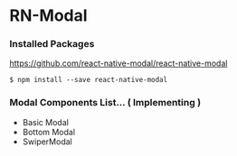 # RN-Modal

### Installed Packages

https://github.com/react-native-modal/react-native-modal

```
$ npm install --save react-native-modal
```

### Modal Components List... ( Implementing )
- Basic Modal
- Bottom Modal
- SwiperModal
